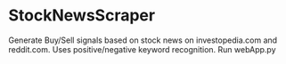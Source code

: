 # StockNewsScraper
Generate Buy/Sell signals based on stock news on investopedia.com and reddit.com. Uses positive/negative keyword recognition. 
Run webApp.py

